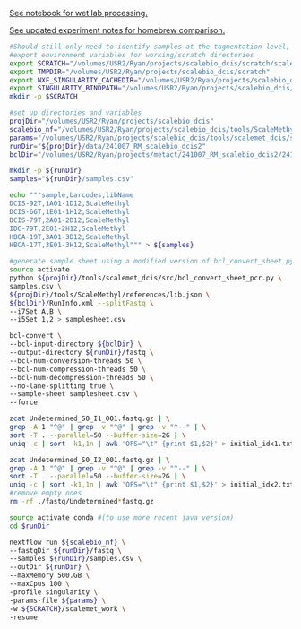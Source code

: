 [See notebook for wet lab processing.](https://mdandersonorg-my.sharepoint.com/personal/rmulqueen_mdanderson_org/_layouts/OneNote.aspx?id=%2Fpersonal%2Frmulqueen_mdanderson_org%2FDocuments%2FmetACT&wd=target%28scalebio%20sciMETv2.one%7CD3F046A2-B151-0443-938E-82A415D420EB%2F240910%20ScaleBio%20DCIS%20Samples%7C30534461-040E-C54F-BB40-7D53F8115495%2F%29)

[See updated experiment notes for homebrew comparison.](https://mdandersonorg-my.sharepoint.com/personal/rmulqueen_mdanderson_org/_layouts/OneNote.aspx?id=%2Fpersonal%2Frmulqueen_mdanderson_org%2FDocuments%2FmetACT&wd=target%28scalebio%20sciMETv2.one%7CD3F046A2-B151-0443-938E-82A415D420EB%2F250214%20ScaleBio%20Homebrew%20Sorting%20Extra%20Plates%7CA5A091ED-32C0-D24E-81B9-1EFF5EA1252B%2F%29)

```bash
#Should still only need to identify samples at the tagmentation level, and expanding the i5.txt and i7.txt should take care of itself.
#export environment variables for working/scratch directories
export SCRATCH="/volumes/USR2/Ryan/projects/scalebio_dcis/scratch/scalemet_work"
export TMPDIR="/volumes/USR2/Ryan/projects/scalebio_dcis/scratch"
export NXF_SINGULARITY_CACHEDIR="/volumes/USR2/Ryan/projects/scalebio_dcis/singularity"
export SINGULARITY_BINDPATH="/volumes/USR2/Ryan/projects/scalebio_dcis/tools/ScaleMethyl/bin" 
mkdir -p $SCRATCH

#set up directories and variables
projDir="/volumes/USR2/Ryan/projects/scalebio_dcis"
scalebio_nf="/volumes/USR2/Ryan/projects/scalebio_dcis/tools/ScaleMethyl" 
params="/volumes/USR2/Ryan/projects/scalebio_dcis/tools/scalemet_dcis/src/dcis_runParams.yml"
runDir="${projDir}/data/241007_RM_scalebio_dcis2"
bclDir="/volumes/USR2/Ryan/projects/metact/241007_RM_scalebio_dcis2/241004_A01819_0637_BHY5MJDMXY/241004_A01819_0637_BHY5MJDMXY"

mkdir -p ${runDir}
samples="${runDir}/samples.csv"

echo """sample,barcodes,libName
DCIS-92T,1A01-1D12,ScaleMethyl
DCIS-66T,1E01-1H12,ScaleMethyl
DCIS-79T,2A01-2D12,ScaleMethyl
IDC-79T,2E01-2H12,ScaleMethyl
HBCA-19T,3A01-3D12,ScaleMethyl
HBCA-17T,3E01-3H12,ScaleMethyl""" > ${samples}

#generate sample sheet using a modified version of bcl_convert_sheet.py to allow for pcr plate specifications.
source activate 
python ${projDir}/tools/scalemet_dcis/src/bcl_convert_sheet_pcr.py \
samples.csv \
${projDir}/tools/ScaleMethyl/references/lib.json \
${bclDir}/RunInfo.xml --splitFastq \
--i7Set A,B \
--i5Set 1,2 > samplesheet.csv

bcl-convert \
--bcl-input-directory ${bclDir} \
--output-directory ${runDir}/fastq \
--bcl-num-conversion-threads 50 \
--bcl-num-compression-threads 50 \
--bcl-num-decompression-threads 50 \
--no-lane-splitting true \
--sample-sheet samplesheet.csv \
--force

zcat Undetermined_S0_I1_001.fastq.gz | \
grep -A 1 "^@" | grep -v "^@" | grep -v "^--" | \
sort -T . --parallel=50 --buffer-size=2G | \
uniq -c | sort -k1,1n | awk 'OFS="\t" {print $1,$2}' > initial_idx1.txt

zcat Undetermined_S0_I2_001.fastq.gz | \
grep -A 1 "^@" | grep -v "^@" | grep -v "^--" | \
sort -T . --parallel=50 --buffer-size=2G | \
uniq -c | sort -k1,1n | awk 'OFS="\t" {print $1,$2}' > initial_idx2.txt
#remove empty ones
rm -rf ./fastq/Undetermined*fastq.gz

source activate conda #(to use more recent java version)
cd $runDir

nextflow run ${scalebio_nf} \
--fastqDir ${runDir}/fastq \
--samples ${runDir}/samples.csv \
--outDir ${runDir} \
--maxMemory 500.GB \
--maxCpus 100 \
-profile singularity \
-params-file ${params} \
-w ${SCRATCH}/scalemet_work \
-resume

```

